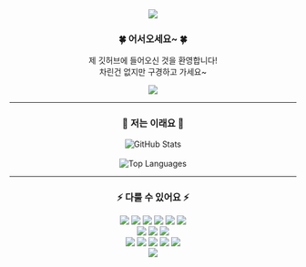 <div align="center">
  <img src="https://capsule-render.vercel.app/api?type=waving&color=8ebfff&height=300&section=header&text=eunjin&fontSize=90&fontAlign=70&animation=twinkling"/>
  <h3>🍀 어서오세요~ 🍀</h3>
  <p>제 깃허브에 들어오신 것을 환영합니다!<br/>차린건 없지만 구경하고 가세요~</p>
  <img src="https://mblogthumb-phinf.pstatic.net/MjAyMDA0MDRfMjM2/MDAxNTg1OTUzOTc5NDk5.5YRMu8sgeKT1LlJ95ODh6mjxJTOs8GqHLH0SlKvNliMg.Oo-YVrM0yXky8pMO7nsHIfqQvX_D2gwrG7WtSwNbdXIg.GIF.bluenight_525/1585953979064.gif?type=w800"/>
<hr>
  <h3>👀 저는 이래요 👀</h3>
  <img src="https://github-readme-stats.vercel.app/api?username=my-eunjin&theme=react&show_icons=true&count_private=true" alt="GitHub Stats" />
  <br/><br/>
  <img src="https://github-readme-stats.vercel.app/api/top-langs/?username=my-eunjin&layout=compact&theme=react" alt="Top Languages" />
<hr>
  <h3>⚡ 다룰 수 있어요 ⚡</h3>
  <img src="https://img.shields.io/badge/html5-E34F26?style=flat&logo=html5&logoColor=white">
  <img src="https://img.shields.io/badge/css-663399?style=flat&logo=css&logoColor=white">
  <img src="https://img.shields.io/badge/JavaScript-F7DF1E?style=flat&logo=javascript&logoColor=black">
  <img src="https://img.shields.io/badge/vue.js-4FC08D?style=flat&logo=vue.js&logoColor=white">
  <img src="https://img.shields.io/badge/react-61DAFB?style=flat&logo=react&logoColor=black">
  <img src="https://img.shields.io/badge/bootStrap-7952B3?style=flat&logo=bootstrap&logoColor=white">
  <br/>
  <img src="https://img.shields.io/badge/figma-F24E1E?style=fflat&logo=figma&logoColor=white">
  <img src="https://img.shields.io/badge/fileZilla-BF0000?style=flat&logo=filezilla&logoColor=white">
  <img src="https://img.shields.io/badge/gitHub-181717?style=flat&logo=github&logoColor=white">
  <br/>
  <img src="https://img.shields.io/badge/Adobe photoshop-03346E?style=flat&logo=photoshop&logoColor=white"/>
  <img src="https://img.shields.io/badge/Adobe Illustrator-FF9A00?style=flat&logo=illustrator&logoColor=white"/>
  <img src="https://img.shields.io/badge/excel-08CB00?style=flat&logo=excel&logoColor=white"/>
  <img src="https://img.shields.io/badge/word-33A1E0?style=flat&logo=word&logoColor=white"/>
  <img src="https://img.shields.io/badge/powerPoint-E14434?style=flat&logo=powerpoint&logoColor=white"/>
  <br/>
  <img src="https://capsule-render.vercel.app/api?type=waving&color=8ebfff&height=200&section=footer"/>
</div>
